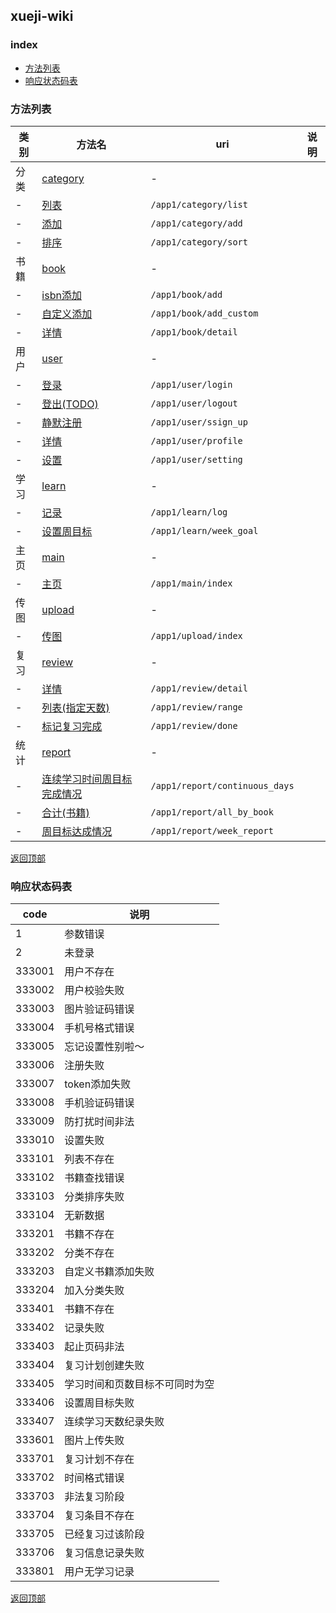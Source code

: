 ## xueji-wiki

### index
+ [方法列表](#方法列表)
+ [响应状态码表](#响应状态码表)

### 方法列表

| 类别 |                               方法名                               |                uri                 | 说明 |
| ---- | ------------------------------------------------------------------ | ---------------------------------- | ---- |
| 分类 | [category](category.md)                                            | \-                                 |      |
| \-   | [列表](category.md#列表)                                           | ```/app1/category/list```          |      |
| \-   | [添加](category.md#添加)                                           | ```/app1/category/add```           |      |
| \-   | [排序](category.md#排序)                                           | ```/app1/category/sort```          |      |
| 书籍 | [book](book.md)                                                    | \-                                 |      |
| \-   | [isbn添加](book.md#isbn添加)                                       | ```/app1/book/add```               |      |
| \-   | [自定义添加](book.md#自定义添加)                                   | ```/app1/book/add_custom```        |      |
| \-   | [详情](book.md#详情)                                               | ```/app1/book/detail```            |      |
| 用户 | [user](user.md)                                                    | \-                                 |      |
| \-   | [登录](user.md#登录)                                               | ```/app1/user/login```             |      |
| \-   | [登出(TODO)](user.md#todo登出)                                     | ```/app1/user/logout```            |      |
| \-   | [静默注册](user.md#静默注册)                                       | ```/app1/user/ssign_up```          |      |
| \-   | [详情](user.md#详情)                                               | ```/app1/user/profile```           |      |
| \-   | [设置](user.md#设置)                                               | ```/app1/user/setting```           |      |
| 学习 | [learn](learn.md)                                                  | \-                                 |      |
| \-   | [记录](learn.md#记录)                                              | ```/app1/learn/log```              |      |
| \-   | [设置周目标](learn.md#设置周目标)                                  | ```/app1/learn/week_goal```        |      |
| 主页 | [main](main.md)                                                    | \-                                 |      |
| \-   | [主页](main.md#主页)                                               | ```/app1/main/index```             |      |
| 传图 | [upload](upload.md)                                                | \-                                 |      |
| \-   | [传图](upload.md#传图)                                             | ```/app1/upload/index```           |      |
| 复习 | [review](review.md)                                                | \-                                 |      |
| \-   | [详情](review.md#详情)                                             | ```/app1/review/detail```          |      |
| \-   | [列表(指定天数)](review.md#列表指定天数)                           | ```/app1/review/range```           |      |
| \-   | [标记复习完成](review.md#标记复习完成)                             | ```/app1/review/done```            |      |
| 统计 | [report](report.md)                                                | \-                                 |      |
| \-   | [连续学习时间周目标完成情况](report.md#连续学习时间周目标完成情况) | ```/app1/report/continuous_days``` |      |
| \-   | [合计(书籍)](report.md#合计书籍)                                   | ```/app1/report/all_by_book```     |      |
| \-   | [周目标达成情况](report.md#周目标达成情况)                         | ```/app1/report/week_report```     |      |

[返回顶部](#index)

### 响应状态码表

|  code  |              说明              |
| ------ | ------------------------------ |
|      1 | 参数错误                       |
|      2 | 未登录                         |
| 333001 | 用户不存在                     |
| 333002 | 用户校验失败                   |
| 333003 | 图片验证码错误                 |
| 333004 | 手机号格式错误                 |
| 333005 | 忘记设置性别啦～               |
| 333006 | 注册失败                       |
| 333007 | token添加失败                  |
| 333008 | 手机验证码错误                 |
| 333009 | 防打扰时间非法                 |
| 333010 | 设置失败                       |
| 333101 | 列表不存在                     |
| 333102 | 书籍查找错误                   |
| 333103 | 分类排序失败                   |
| 333104 | 无新数据                       |
| 333201 | 书籍不存在                     |
| 333202 | 分类不存在                     |
| 333203 | 自定义书籍添加失败             |
| 333204 | 加入分类失败                   |
| 333401 | 书籍不存在                     |
| 333402 | 记录失败                       |
| 333403 | 起止页码非法                   |
| 333404 | 复习计划创建失败               |
| 333405 | 学习时间和页数目标不可同时为空 |
| 333406 | 设置周目标失败                 |
| 333407 | 连续学习天数纪录失败           |
| 333601 | 图片上传失败                   |
| 333701 | 复习计划不存在                 |
| 333702 | 时间格式错误                   |
| 333703 | 非法复习阶段                   |
| 333704 | 复习条目不存在                 |
| 333705 | 已经复习过该阶段               |
| 333706 | 复习信息记录失败               |
| 333801 | 用户无学习记录                 |

[返回顶部](#index)